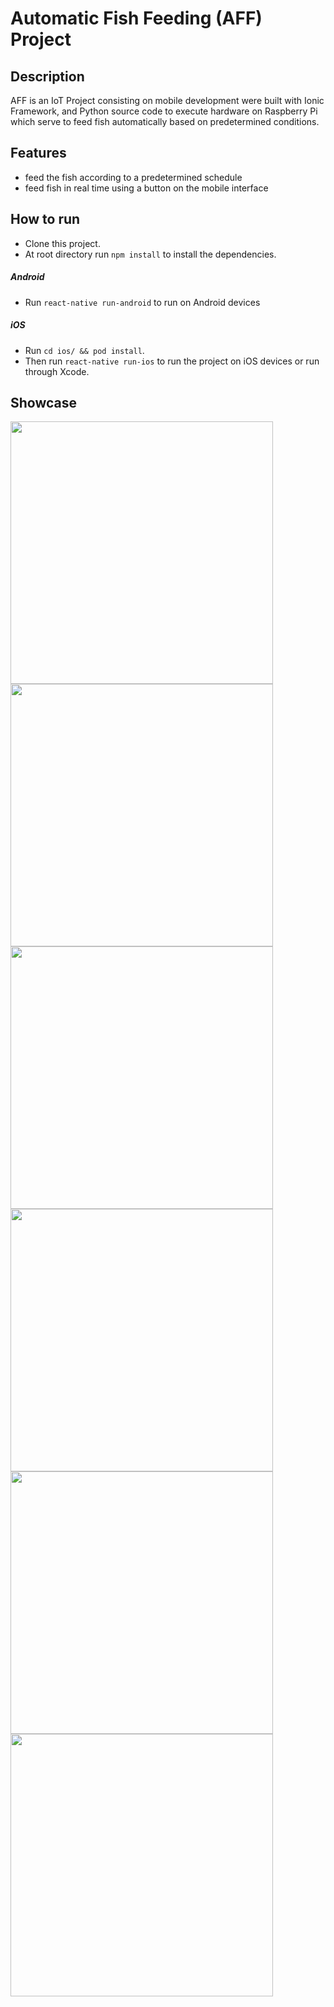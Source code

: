 # Automatic Fish Feeding (AFF) Project

## Description
AFF is an IoT Project consisting  on mobile development were built with Ionic Framework, and Python source code to execute hardware on Raspberry Pi which serve to feed fish automatically based on predetermined conditions.

## Features
* feed the fish according to a predetermined schedule
* feed fish in real time using a button on the mobile interface

## How to run
* Clone this project.
* At root directory run `npm install` to install the dependencies.
##### Android
* Run `react-native run-android` to run on Android devices
##### iOS
* Run `cd ios/ && pod install`.
* Then run `react-native run-ios` to run the project on iOS devices or run through Xcode.

## Showcase
<img src="Images/Image1.png" height="420"> <img src="Images/Image2.png" height="420"> <img src="Images/Image3.png" height="420"> <img src="Images/Image4.png" height="420"> <img src="Images/Image5.png" height="420"> <img src="Images/Image6.png" height="420"> 

